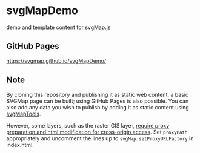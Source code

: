 # svgMapDemo
demo and template content for svgMap.js

## GitHub Pages
https://svgmap.github.io/svgMapDemo/

## Note
By cloning this repository and publishing it as static web content, a basic SVGMap page can be built; using GitHub Pages is also possible. You can also add any data you wish to publish by adding it as static content using [svgMapTools](https://github.com/svgmap/svgMapTools).

However, some layers, such as the raster GIS layer, [require proxy preparation and html modification for cross-origin access](https://www.svgmap.org/wiki/index.php?title=%E3%82%AF%E3%83%AD%E3%82%B9%E3%82%AA%E3%83%AA%E3%82%B8%E3%83%B3%E3%82%A2%E3%82%AF%E3%82%BB%E3%82%B9). Set ```proxyPath``` appropriately and uncomment the lines up to ```svgMap.setProxyURLFactory``` in index.html.

